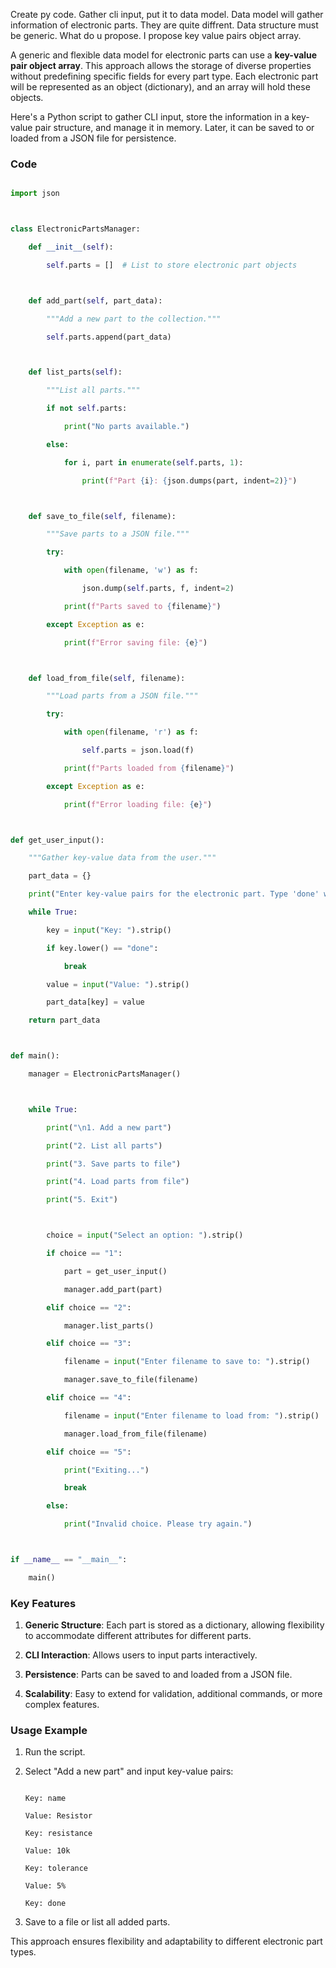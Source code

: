 Create py code. Gather cli input, put it to data model. Data model will gather information of electronic parts. They are quite diffrent. Data structure must be generic. What do u propose. I propose key value pairs object array.

A generic and flexible data model for electronic parts can use a **key-value pair object array**. This approach allows the storage of diverse properties without predefining specific fields for every part type. Each electronic part will be represented as an object (dictionary), and an array will hold these objects.

Here's a Python script to gather CLI input, store the information in a key-value pair structure, and manage it in memory. Later, it can be saved to or loaded from a JSON file for persistence.

### Code

```python
import json

class ElectronicPartsManager:
    def __init__(self):
        self.parts = []  # List to store electronic part objects

    def add_part(self, part_data):
        """Add a new part to the collection."""
        self.parts.append(part_data)

    def list_parts(self):
        """List all parts."""
        if not self.parts:
            print("No parts available.")
        else:
            for i, part in enumerate(self.parts, 1):
                print(f"Part {i}: {json.dumps(part, indent=2)}")

    def save_to_file(self, filename):
        """Save parts to a JSON file."""
        try:
            with open(filename, 'w') as f:
                json.dump(self.parts, f, indent=2)
            print(f"Parts saved to {filename}")
        except Exception as e:
            print(f"Error saving file: {e}")

    def load_from_file(self, filename):
        """Load parts from a JSON file."""
        try:
            with open(filename, 'r') as f:
                self.parts = json.load(f)
            print(f"Parts loaded from {filename}")
        except Exception as e:
            print(f"Error loading file: {e}")

def get_user_input():
    """Gather key-value data from the user."""
    part_data = {}
    print("Enter key-value pairs for the electronic part. Type 'done' when finished.")
    while True:
        key = input("Key: ").strip()
        if key.lower() == "done":
            break
        value = input("Value: ").strip()
        part_data[key] = value
    return part_data

def main():
    manager = ElectronicPartsManager()

    while True:
        print("\n1. Add a new part")
        print("2. List all parts")
        print("3. Save parts to file")
        print("4. Load parts from file")
        print("5. Exit")

        choice = input("Select an option: ").strip()
        if choice == "1":
            part = get_user_input()
            manager.add_part(part)
        elif choice == "2":
            manager.list_parts()
        elif choice == "3":
            filename = input("Enter filename to save to: ").strip()
            manager.save_to_file(filename)
        elif choice == "4":
            filename = input("Enter filename to load from: ").strip()
            manager.load_from_file(filename)
        elif choice == "5":
            print("Exiting...")
            break
        else:
            print("Invalid choice. Please try again.")

if __name__ == "__main__":
    main()
```

### Key Features
1. **Generic Structure**: Each part is stored as a dictionary, allowing flexibility to accommodate different attributes for different parts.
2. **CLI Interaction**: Allows users to input parts interactively.
3. **Persistence**: Parts can be saved to and loaded from a JSON file.
4. **Scalability**: Easy to extend for validation, additional commands, or more complex features.

### Usage Example
1. Run the script.
2. Select "Add a new part" and input key-value pairs:
   ```
   Key: name
   Value: Resistor
   Key: resistance
   Value: 10k
   Key: tolerance
   Value: 5%
   Key: done
   ```
3. Save to a file or list all added parts.

This approach ensures flexibility and adaptability to different electronic part types.
